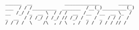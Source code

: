 <pre>
______  __            _____________       _____ 
___  / / /_________  _______  /__(_)_________(_)
__  /_/ /_  __ \  / / /  __  /__  /__  __ \_  / 
_  __  / / /_/ / /_/ // /_/ / _  / _  / / /  /  
/_/ /_/  \____/\__,_/ \__,_/  /_/  /_/ /_//_/ ⠀⠀⠀⠀⠀⠀⠀⠀⠀⠀⠀⠀⠀⠀⠀⠀⠀⠀⠀
</pre>
